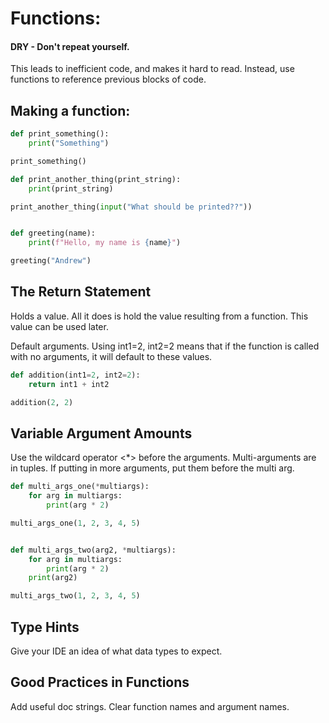 # Functions:

#### DRY - Don't repeat yourself.
This leads to inefficient code, and makes it hard to read.
Instead, use functions to reference previous blocks of code.

## Making a function:

```python
def print_something():
    print("Something")

print_something()

def print_another_thing(print_string):
    print(print_string)

print_another_thing(input("What should be printed??"))


def greeting(name):
    print(f"Hello, my name is {name}")

greeting("Andrew")
```

## The Return Statement
Holds a value. All it does is hold the value resulting from a function. This value can be
used later.
    
Default arguments. Using int1=2, int2=2 means that if the function is called with no arguments, it will default 
to these values.

```python
def addition(int1=2, int2=2):
    return int1 + int2

addition(2, 2)
```

## Variable Argument Amounts
Use the wildcard operator <*> before the arguments.
Multi-arguments are in tuples.
If putting in more arguments, put them before the multi arg.

```python
def multi_args_one(*multiargs):
    for arg in multiargs:
        print(arg * 2)

multi_args_one(1, 2, 3, 4, 5)


def multi_args_two(arg2, *multiargs):
    for arg in multiargs:
        print(arg * 2)
    print(arg2)

multi_args_two(1, 2, 3, 4, 5)
```

## Type Hints
Give your IDE an idea of what data types to expect.

## Good Practices in Functions
Add useful doc strings.
Clear function names and argument names. 